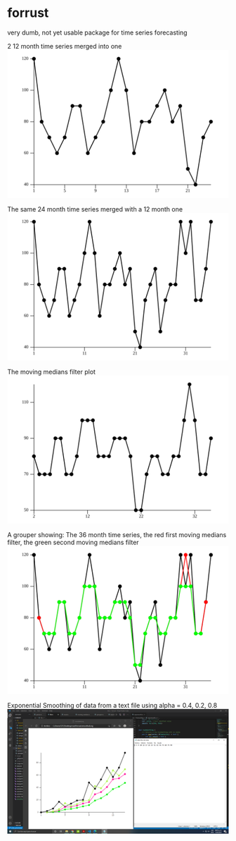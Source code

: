 # forrust
very dumb, not yet usable package for time series forecasting

2 12 month time series merged into one 
![](https://github.com/diespeso/forrust/blob/master/merged2.svg)

The same 24 month time series merged with a 12 month one
![](https://github.com/diespeso/forrust/blob/master/merged3.svg)

The moving medians filter plot
![](https://github.com/diespeso/forrust/blob/master/merged3_moving_medians.svg)

A grouper showing: The 36 month time series, the red first moving medians filter, the green second moving medians filter
![](https://github.com/diespeso/forrust/blob/master/series_filter.svg)

Exponential Smoothing of data from a text file using alpha = 0.4, 0.2, 0.8
![](https://github.com/diespeso/forrust/blob/master/update16.PNG)
